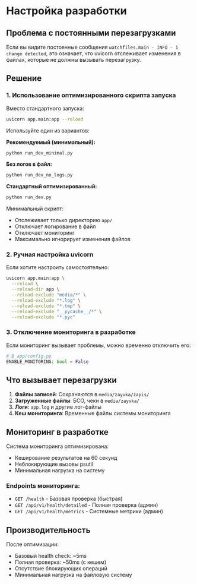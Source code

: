 # Настройка разработки

## Проблема с постоянными перезагрузками

Если вы видите постоянные сообщения `watchfiles.main - INFO - 1 change detected`, это означает, что uvicorn отслеживает изменения в файлах, которые не должны вызывать перезагрузку.

## Решение

### 1. Использование оптимизированного скрипта запуска

Вместо стандартного запуска:
```bash
uvicorn app.main:app --reload
```

Используйте один из вариантов:

**Рекомендуемый (минимальный):**
```bash
python run_dev_minimal.py
```

**Без логов в файл:**
```bash
python run_dev_no_logs.py
```

**Стандартный оптимизированный:**
```bash
python run_dev.py
```

Минимальный скрипт:
- Отслеживает только директорию `app/`
- Отключает логирование в файл
- Отключает мониторинг
- Максимально игнорирует изменения файлов

### 2. Ручная настройка uvicorn

Если хотите настроить самостоятельно:

```bash
uvicorn app.main:app \
  --reload \
  --reload-dir app \
  --reload-exclude "media/*" \
  --reload-exclude "*.log" \
  --reload-exclude "*.tmp" \
  --reload-exclude "__pycache__/*" \
  --reload-exclude "*.pyc"
```

### 3. Отключение мониторинга в разработке

Если мониторинг вызывает проблемы, можно временно отключить его:

```python
# В app/config.py
ENABLE_MONITORING: bool = False
```

## Что вызывает перезагрузки

1. **Файлы записей**: Сохраняются в `media/zayvka/zapis/`
2. **Загруженные файлы**: БСО, чеки в `media/zayvka/`
3. **Логи**: `app.log` и другие лог-файлы
4. **Кеш мониторинга**: Временные файлы системы мониторинга

## Мониторинг в разработке

Система мониторинга оптимизирована:
- Кеширование результатов на 60 секунд
- Неблокирующие вызовы psutil
- Минимальная нагрузка на систему

### Endpoints мониторинга:

- `GET /health` - Базовая проверка (быстрая)
- `GET /api/v1/health/detailed` - Полная проверка (админ)
- `GET /api/v1/health/metrics` - Системные метрики (админ)

## Производительность

После оптимизации:
- Базовый health check: ~5ms
- Полная проверка: ~50ms (с кешем)
- Отсутствие блокирующих операций
- Минимальная нагрузка на файловую систему 